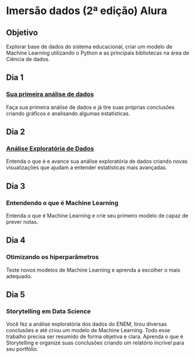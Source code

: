 # Imersão dados (2ª edição) Alura 

## Objetivo
Explorar base de dados do sistema educacional, criar um modelo de Machine Learning utilizando o Python e as principais bibliotecas na área de Ciência de dados.

## Dia 1
### [Sua primeira análise de dados](https://github.com/audreyemmely/imersao-dados-alura/blob/main/aula01_desafio01.ipynb)
Faça sua primeira análise de dados e já tire suas próprias conclusões criando gráficos e analisando algumas estatísticas.

## Dia 2
### [Análise Exploratória de Dados](https://github.com/audreyemmely/imersao-dados-alura/blob/main/aula02_desafio02.ipynb)
Entenda o que é e avance sua análise exploratória de dados criando novas visualizações que ajudam a entender estatísticas mais avançadas.

## Dia 3
### Entendendo o que é Machine Learning
Entenda o que é Machine Learning e crie seu primeiro modelo de capaz de prever notas.

## Dia 4
### Otimizando os hiperparâmetros
Teste novos modelos de Machine Learning e aprenda a escolher o mais adequado.

## Dia 5
### Storytelling em Data Science
Você fez a análise exploratória dos dados do ENEM, tirou diversas conclusões e até criou um modelo de Machine Learning. Todo esse trabalho precisa ser resumido de forma objetiva e clara. Aprenda o que é Storytelling e organize suas conclusões criando um relatório incrível para seu portfólio.
